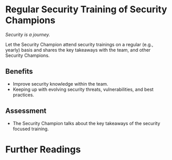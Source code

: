 # Regular Security Training of Security Champions

*Security is a journey.*

Let the Security Champion attend security trainings on a regular (e.g., yearly) basis and shares the key takeaways with the team, and other Security Champions.

## Benefits

- Improve security knowledge within the team.
- Keeping up with evolving security threats, vulnerabilities, and best practices.

## Assessment

- The Security Champion talks about the key takeaways of the security focused training.

# Further Readings
